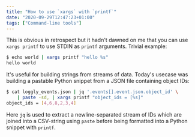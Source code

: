 ```yaml
---
title: "How to use `xargs` with `printf`"
date: "2020-09-29T12:47:23+01:00"
tags: ["Command-line tools"]
---
```


This is obvious in retrospect but it hadn't dawned on me that you can use `xargs
printf` to use STDIN as `printf` arguments. Trivial example:

```bash
$ echo world | xargs printf "hello %s"
hello world
```

It's useful for building strings from streams of data. Today's usecase was
building a pastable Python snippet from a JSON file containing object IDs:

```bash
$ cat loggly_events.json | jq '.events[].event.json.object_id' \
    | paste -sd, | xargs printf "object_ids = [%s]"
object_ids = [4,6,8,2,3,4]
```

Here `jq` is used to extract a newline-separated stream of IDs which are 
joined into a CSV-string using `paste` before being formatted into a Python
snippet with `printf`.


